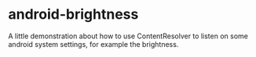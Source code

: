 # android-brightness
A little demonstration about how to use ContentResolver to listen on some android system settings, for example the brightness.
